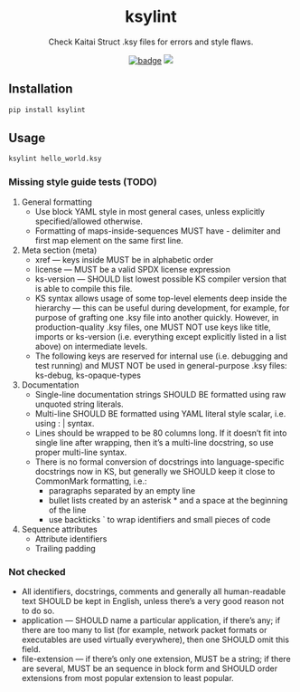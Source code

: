 <h1 align="center">ksylint</h1>

<p align="center">Check Kaitai Struct .ksy files for errors and style flaws.</p>

<p align="center">
 <a href="https://github.com/cugu/ksylint/actions"><img src="https://github.com/cugu/ksylint/workflows/Pipeline/badge.svg" alt="badge"></a>
 <a href="https://codecov.io/gh/cugu/ksylint"><img src="https://codecov.io/gh/cugu/ksylint/branch/master/graph/badge.svg"></a>
</p>

## Installation

``` bash
pip install ksylint
```

## Usage
``` bash
ksylint hello_world.ksy
```

### Missing style guide tests (TODO)
1. General formatting
    - Use block YAML style in most general cases, unless explicitly specified/allowed otherwise.
    - Formatting of maps-inside-sequences MUST have - delimiter and first map element on the same first line.
3. Meta section (meta)
    - xref — keys inside MUST be in alphabetic order
    - license — MUST be a valid SPDX license expression
    - ks-version — SHOULD list lowest possible KS compiler version that is able to compile this file.
    - 	KS syntax allows usage of some top-level elements deep inside the hierarchy — this can be useful during development, for example, for purpose of grafting one .ksy file into another quickly. However, in production-quality .ksy files, one MUST NOT use keys like title, imports or ks-version (i.e. everything except explicitly listed in a list above) on intermediate levels.
    - The following keys are reserved for internal use (i.e. debugging and test running) and MUST NOT be used in general-purpose .ksy files: ks-debug, ks-opaque-types
4. Documentation
    - Single-line documentation strings SHOULD BE formatted using raw unquoted string literals.
    - Multi-line SHOULD BE formatted using YAML literal style scalar, i.e. using : | syntax.
    - Lines should be wrapped to be 80 columns long. If it doesn’t fit into single line after wrapping, then it’s a multi-line docstring, so use proper multi-line syntax.
    - There is no formal conversion of docstrings into language-specific docstrings now in KS, but generally we SHOULD keep it close to CommonMark formatting, i.e.:
        - paragraphs separated by an empty line
        - bullet lists created by an asterisk * and a space at the beginning of the line
        - use backticks ` to wrap identifiers and small pieces of code
5. Sequence attributes
    - Attribute identifiers
    - Trailing padding

### Not checked
- All identifiers, docstrings, comments and generally all human-readable text SHOULD be kept in English, unless there’s a very good reason not to do so.
- application — SHOULD name a particular application, if there’s any; if there are too many to list (for example, network packet formats or executables are used virtually everywhere), then one SHOULD omit this field.
- file-extension — if there’s only one extension, MUST be a string; if there are several, MUST be an sequence in block form and SHOULD order extensions from most popular extension to least popular.
